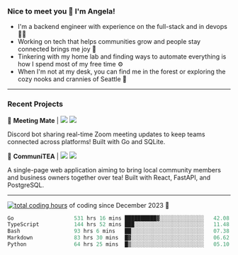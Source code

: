 ### Nice to meet you 👋 I'm Angela!

- I'm a backend engineer with experience on the full-stack and in devops 👩‍💻
- Working on tech that helps communities grow and people stay connected brings me joy 🤝
- Tinkering with my home lab and finding ways to automate everything is how I spend most of my free time ⚙️
- When I'm not at my desk, you can find me in the forest or exploring the cozy nooks and crannies of Seattle 🧋

---

### Recent Projects

👾 **Meeting Mate** | [![](https://img.shields.io/badge/Code-violet.svg?style=flat-square)](https://github.com/angelajfisher/meeting-mate) [![](https://img.shields.io/badge/Site-violet.svg?style=flat-square)](https://angelajfisher.com/projects/meeting-mate)

Discord bot sharing real-time Zoom meeting updates to keep teams connected across platforms! Built with Go and SQLite.

🍵 **CommuniTEA** | [![](https://img.shields.io/badge/Code-green.svg?style=flat-square)](https://gitlab.com/angelajfisher/communiTEA) [![](https://img.shields.io/badge/Demo-green.svg?style=flat-square)](https://angelajfisher.gitlab.io/communiTEA/)

A single-page web application aiming to bring local community members and business owners together over tea!  Built with React, FastAPI, and PostgreSQL.

---

<a href="https://wakatime.com/@018c1e94-8745-411f-aea1-f33be044d952"><img src="https://wakatime.com/badge/user/018c1e94-8745-411f-aea1-f33be044d952.svg?style=flat-square" alt="total coding hours" /></a> of coding since December 2023 🌊<br>
<!--START_SECTION:waka-->

```go
Go                   531 hrs 16 mins ██████████▓░░░░░░░░░░░░░░   42.08 %
TypeScript           144 hrs 52 mins ███░░░░░░░░░░░░░░░░░░░░░░   11.48 %
Bash                 93 hrs 6 mins   ██░░░░░░░░░░░░░░░░░░░░░░░   07.38 %
Markdown             83 hrs 30 mins  █▓░░░░░░░░░░░░░░░░░░░░░░░   06.62 %
Python               64 hrs 25 mins  █▒░░░░░░░░░░░░░░░░░░░░░░░   05.10 %
```

<!--END_SECTION:waka--> 
